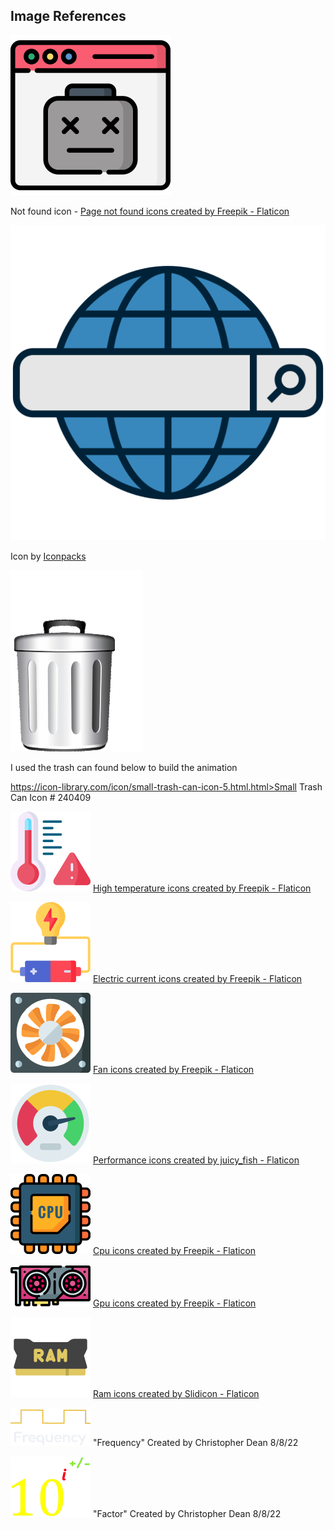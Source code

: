 ## Image References
![](not-found.png)

Not found icon - <a href="https://www.flaticon.com/free-icons/page-not-found" title="page not found icons">Page not found icons created by Freepik - Flaticon</a>


![](web-search-4291.svg)

Icon by <a href='https://iconpacks.net/?utm_source=link-attribution&utm_content=4291'>Iconpacks</a>


![](trash_catch.gif)

I used the trash can found below to build the animation

https://icon-library.com/icon/small-trash-can-icon-5.html.html>Small Trash Can Icon # 240409

![](high-temperature.png)
<a href="https://www.flaticon.com/free-icons/high-temperature" title="high temperature icons">High temperature icons created by Freepik - Flaticon</a>

![](electric-current.png)
<a href="https://www.flaticon.com/free-icons/electric-current" title="electric current icons">Electric current icons created by Freepik - Flaticon</a>

![](fan.png)
<a href="https://www.flaticon.com/free-icons/fan" title="fan icons">Fan icons created by Freepik - Flaticon</a>

![](performance.png)
<a href="https://www.flaticon.com/free-icons/performance" title="performance icons">Performance icons created by juicy_fish - Flaticon</a>

![](cpu.png)
<a href="https://www.flaticon.com/free-icons/cpu" title="cpu icons">Cpu icons created by Freepik - Flaticon</a>

![](gpu.png)
<a href="https://www.flaticon.com/free-icons/gpu" title="gpu icons">Gpu icons created by Freepik - Flaticon</a>

![](ram.png)
<a href="https://www.flaticon.com/free-icons/ram" title="ram icons">Ram icons created by Slidicon - Flaticon</a>

![](frequency.png)
"Frequency" Created by Christopher Dean 8/8/22

![](factor.png)
"Factor" Created by Christopher Dean 8/8/22